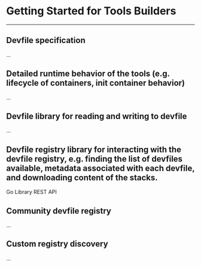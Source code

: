 # Getting Started for Tools Builders

---

## **Devfile specification**

...

## **Detailed runtime behavior of the tools (e.g. lifecycle of containers, init container behavior)**

...

## **Devfile library for reading and writing to devfile**

...

## **Devfile registry library for interacting with the devfile registry, e.g. finding the list of devfiles available, metadata associated with each devfile, and downloading content of the stacks.**

Go Library REST API

## **Community devfile registry**

...

## **Custom registry discovery**

...
